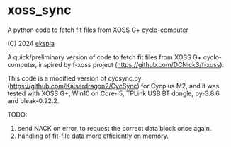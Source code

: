 # xoss_sync
A python code to fetch fit files from XOSS G+ cyclo-computer

(C) 2024 [ekspla](https://github.com/ekspla/xoss_sync)

A quick/preliminary version of code to fetch fit files from XOSS G+ cyclo-computer, inspired by f-xoss project 
(https://github.com/DCNick3/f-xoss).

This code is a modified version of cycsync.py (https://github.com/Kaiserdragon2/CycSync) for Cycplus M2, and 
it was tested with XOSS G+, Win10 on Core-i5, TPLink USB BT dongle, py-3.8.6 and bleak-0.22.2.

TODO:
1. send NACK on error, to request the correct data block once again.
2. handling of fit-file data more efficiently on memory.
